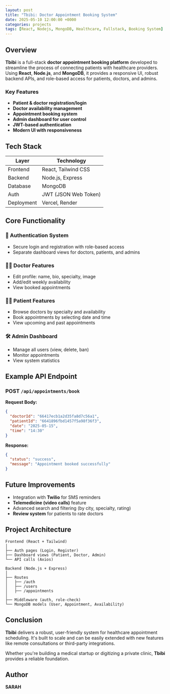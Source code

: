 ```yaml
---
layout: post
title: "Tbibi: Doctor Appointment Booking System"
date: 2025-05-10 12:00:00 +0000
categories: projects
tags: [React, Nodejs, MongoDB, Healthcare, Fullstack, Booking System]
---
```




## Overview
**Tbibi** is a full-stack **doctor appointment booking platform** developed to streamline the process of connecting patients with healthcare providers. Using **React**, **Node.js**, and **MongoDB**, it provides a responsive UI, robust backend APIs, and role-based access for patients, doctors, and admins.

### Key Features
- **Patient & doctor registration/login**
- **Doctor availability management**
- **Appointment booking system**
- **Admin dashboard for user control**
- **JWT-based authentication**
- **Modern UI with responsiveness**

## Tech Stack

| Layer        | Technology         |
|-------------|---------------------|
| Frontend     | React, Tailwind CSS |
| Backend      | Node.js, Express    |
| Database     | MongoDB             |
| Auth         | JWT (JSON Web Token)|
| Deployment   | Vercel, Render      |

## Core Functionality

### 🔐 Authentication System
- Secure login and registration with role-based access
- Separate dashboard views for doctors, patients, and admins

### 🧑‍⚕️ Doctor Features
- Edit profile: name, bio, specialty, image
- Add/edit weekly availability
- View booked appointments

### 👨‍💻 Patient Features
- Browse doctors by specialty and availability
- Book appointments by selecting date and time
- View upcoming and past appointments

### 🛠️ Admin Dashboard
- Manage all users (view, delete, ban)
- Monitor appointments
- View system statistics

## Example API Endpoint

### POST `/api/appointments/book`

**Request Body:**
```json
{
  "doctorId": "66417ecb1a2d35fa8d7c56a1",
  "patientId": "6641896fbd1457f5a98f36f3",
  "date": "2025-05-15",
  "time": "14:30"
}
```

**Response:**
```json
{
  "status": "success",
  "message": "Appointment booked successfully"
}
```

## Future Improvements
- Integration with **Twilio** for SMS reminders
- **Telemedicine (video calls)** feature
- Advanced search and filtering (by city, specialty, rating)
- **Review system** for patients to rate doctors

## Project Architecture

```text
Frontend (React + Tailwind)
│
├── Auth pages (Login, Register)
├── Dashboard views (Patient, Doctor, Admin)
└── API calls (Axios)

Backend (Node.js + Express)
│
├── Routes
│   ├── /auth
│   ├── /users
│   ├── /appointments
│
├── Middleware (auth, role-check)
└── MongoDB models (User, Appointment, Availability)
```

## Conclusion
**Tbibi** delivers a robust, user-friendly system for healthcare appointment scheduling. It's built to scale and can be easily extended with new features like remote consultations or third-party integrations.

Whether you're building a medical startup or digitizing a private clinic, **Tbibi** provides a reliable foundation.

## Author
**SARAH**
